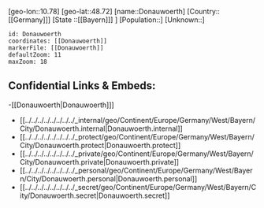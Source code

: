﻿---
location: [48.72,10.78]
mapzoom: [7,12] 
mapmarker: city 
type: City
tags:
- geo/City


SpocWebEntityId: 29839
isDeleted: false
confidential: public

---
[geo-lon::10.78]
[geo-lat::48.72]
[name::Donauwoerth]
[Country::[[Germany]]]
[State ::[[Bayern]]] ]
[Population::]
[Unknown::]


```leaflet
id: Donauwoerth
coordinates: [[Donauwoerth]]
markerFile: [[Donauwoerth]]
defaultZoom: 11 
maxZoom: 18
```


## Confidential Links & Embeds: 
-[[Donauwoerth|Donauwoerth]]] 
- [[../../../../../../../../_internal/geo/Continent/Europe/Germany/West/Bayern/City/Donauwoerth.internal|Donauwoerth.internal]] 
- [[../../../../../../../../_protect/geo/Continent/Europe/Germany/West/Bayern/City/Donauwoerth.protect|Donauwoerth.protect]] 
- [[../../../../../../../../_private/geo/Continent/Europe/Germany/West/Bayern/City/Donauwoerth.private|Donauwoerth.private]] 
- [[../../../../../../../../_personal/geo/Continent/Europe/Germany/West/Bayern/City/Donauwoerth.personal|Donauwoerth.personal]] 
- [[../../../../../../../../_secret/geo/Continent/Europe/Germany/West/Bayern/City/Donauwoerth.secret|Donauwoerth.secret]] 
